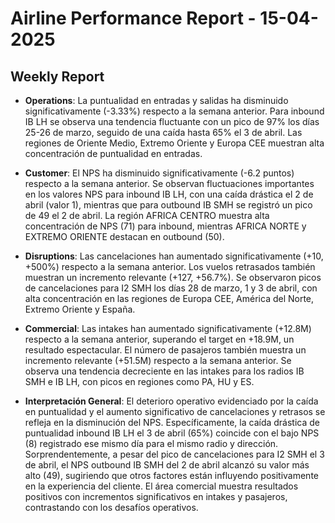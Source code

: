 # Airline Performance Report - 15-04-2025

## Weekly Report

- **Operations**: La puntualidad en entradas y salidas ha disminuido significativamente (-3.33%) respecto a la semana anterior. Para inbound IB LH se observa una tendencia fluctuante con un pico de 97% los días 25-26 de marzo, seguido de una caída hasta 65% el 3 de abril. Las regiones de Oriente Medio, Extremo Oriente y Europa CEE muestran alta concentración de puntualidad en entradas.

- **Customer**: El NPS ha disminuido significativamente (-6.2 puntos) respecto a la semana anterior. Se observan fluctuaciones importantes en los valores NPS para inbound IB LH, con una caída drástica el 2 de abril (valor 1), mientras que para outbound IB SMH se registró un pico de 49 el 2 de abril. La región AFRICA CENTRO muestra alta concentración de NPS (71) para inbound, mientras AFRICA NORTE y EXTREMO ORIENTE destacan en outbound (50).

- **Disruptions**: Las cancelaciones han aumentado significativamente (+10, +500%) respecto a la semana anterior. Los vuelos retrasados también muestran un incremento relevante (+127, +56.7%). Se observaron picos de cancelaciones para I2 SMH los días 28 de marzo, 1 y 3 de abril, con alta concentración en las regiones de Europa CEE, América del Norte, Extremo Oriente y España.

- **Commercial**: Las intakes han aumentado significativamente (+12.8M) respecto a la semana anterior, superando el target en +18.9M, un resultado espectacular. El número de pasajeros también muestra un incremento relevante (+51.5M) respecto a la semana anterior. Se observa una tendencia decreciente en las intakes para los radios IB SMH e IB LH, con picos en regiones como PA, HU y ES.

- **Interpretación General**: El deterioro operativo evidenciado por la caída en puntualidad y el aumento significativo de cancelaciones y retrasos se refleja en la disminución del NPS. Específicamente, la caída drástica de puntualidad inbound IB LH el 3 de abril (65%) coincide con el bajo NPS (8) registrado ese mismo día para el mismo radio y dirección. Sorprendentemente, a pesar del pico de cancelaciones para I2 SMH el 3 de abril, el NPS outbound IB SMH del 2 de abril alcanzó su valor más alto (49), sugiriendo que otros factores están influyendo positivamente en la experiencia del cliente. El área comercial muestra resultados positivos con incrementos significativos en intakes y pasajeros, contrastando con los desafíos operativos.

